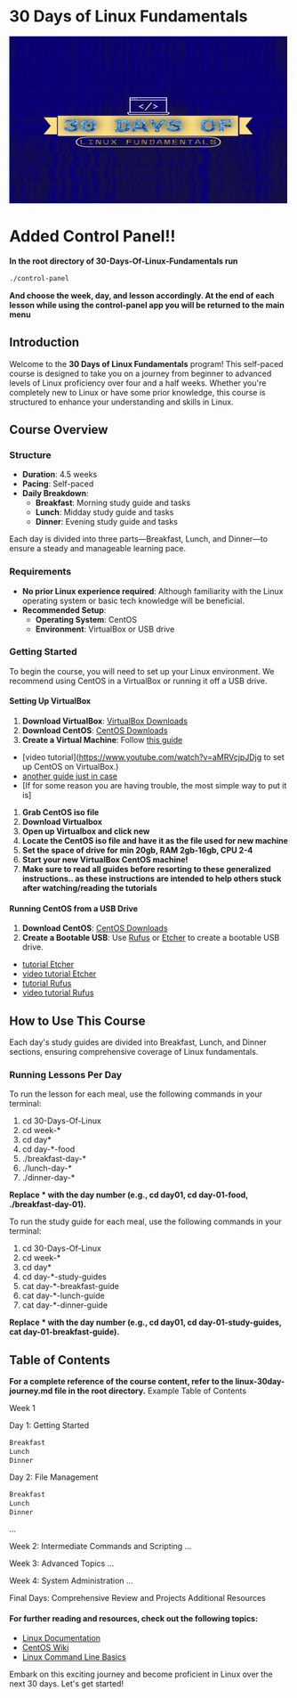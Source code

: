 # 30 Days of Linux Fundamentals

<img src="30-Days-Of-Linux-Fundamentals-Logo.png" alt="30 Days Of Linux Fundamentals" width="500" height="300">

# Added Control Panel!!

**In the root directory of 30-Days-Of-Linux-Fundamentals run**
```bash
./control-panel
```
**And choose the week, day, and lesson accordingly. At the end of each lesson while using the control-panel app you will be returned to the main menu**

## Introduction

Welcome to the **30 Days of Linux Fundamentals** program! This self-paced course is designed to take you on a journey from beginner to advanced levels of Linux proficiency over four and a half weeks. Whether you're completely new to Linux or have some prior knowledge, this course is structured to enhance your understanding and skills in Linux.

## Course Overview

### Structure

- **Duration**: 4.5 weeks
- **Pacing**: Self-paced
- **Daily Breakdown**:
  - **Breakfast**: Morning study guide and tasks
  - **Lunch**: Midday study guide and tasks
  - **Dinner**: Evening study guide and tasks

Each day is divided into three parts—Breakfast, Lunch, and Dinner—to ensure a steady and manageable learning pace.

### Requirements

- **No prior Linux experience required**: Although familiarity with the Linux operating system or basic tech knowledge will be beneficial.
- **Recommended Setup**:
  - **Operating System**: CentOS
  - **Environment**: VirtualBox or USB drive

### Getting Started

To begin the course, you will need to set up your Linux environment. We recommend using CentOS in a VirtualBox or running it off a USB drive.

#### Setting Up VirtualBox

1. **Download VirtualBox**: [VirtualBox Downloads](https://www.virtualbox.org/wiki/Downloads)
2. **Download CentOS**: [CentOS Downloads](https://www.centos.org/download/)
3. **Create a Virtual Machine**: Follow [this guide](https://linuxsimply.com/linux-basics/os-installation/virtual-machine/centos-7-on-virtualbox/)
- [video tutorial](https://www.youtube.com/watch?v=aMRVcjpJDjg to set up CentOS on VirtualBox.)
- [another guide just in case](https://tech.joellemena.com/centos/how-to-setup-centos-in-virtualbox/)
- [If for some reason you are having trouble, the most simple way to put it is]
1. **Grab CentOS iso file**
2. **Download Virtualbox**
3. **Open up Virtualbox and click new**
4. **Locate the CentOS iso file and have it as the file used for new machine**
5. **Set the space of drive for min 20gb, RAM 2gb-16gb, CPU 2-4**
6. **Start your new VirtualBox CentOS machine!**
7. **Make sure to read all guides before resorting to these generalized instructions.. as these instructions are intended to help others stuck after watching/reading the tutorials** 

#### Running CentOS from a USB Drive

1. **Download CentOS**: [CentOS Downloads](https://www.centos.org/download/)
2. **Create a Bootable USB**: Use [Rufus](https://rufus.ie/) or [Etcher](https://www.balena.io/etcher/) to create a bootable USB drive.
- [tutorial Etcher](https://linuxize.com/post/how-to-create-a-bootable-centos-7-usb-stick/)
- [video tutorial Etcher](https://www.youtube.com/watch?v=_TbYxImJO44)
- [tutorial Rufus](https://www.wikihow.com/Boot-Linux-from-a-USB-on-Windows-10)
- [video tutorial Rufus](https://www.youtube.com/watch?v=esBXfD3yuCE)

## How to Use This Course

Each day's study guides are divided into Breakfast, Lunch, and Dinner sections, ensuring comprehensive coverage of Linux fundamentals.

### Running Lessons Per Day

To run the lesson for each meal, use the following commands in your terminal:


1. cd 30-Days-Of-Linux
2. cd week-*
3. cd day*
4. cd day-*-food
5. ./breakfast-day-*
6. ./lunch-day-*
7. ./dinner-day-*

**Replace * with the day number (e.g., cd day01, cd day-01-food, ./breakfast-day-01).**

To run the study guide for each meal, use the following commands in your terminal:

1. cd 30-Days-Of-Linux
2. cd week-*
3. cd day*
4. cd day-*-study-guides
5. cat day-*-breakfast-guide
6. cat day-*-lunch-guide
7. cat day-*-dinner-guide

**Replace * with the day number (e.g., cd day01, cd day-01-study-guides, cat day-01-breakfast-guide).**

## Table of Contents

**For a complete reference of the course content, refer to the linux-30day-journey.md file in the root directory.**
Example Table of Contents

Week 1

Day 1: Getting Started

    Breakfast
    Lunch
    Dinner

Day 2: File Management

    Breakfast
    Lunch
    Dinner

...

Week 2: Intermediate Commands and Scripting
...

Week 3: Advanced Topics
...

Week 4: System Administration
...

Final Days: Comprehensive Review and Projects
Additional Resources

#### For further reading and resources, check out the following topics:

- [Linux Documentation](https://www.kernel.org/doc/html/latest/)
- [CentOS Wiki](https://wiki.centos.org/)
- [Linux Command Line Basics](https://linuxjourney.com/)

<p>Embark on this exciting journey and become proficient in Linux over the next 30 days. Let's get started!</p>

